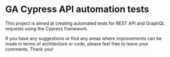 # GA Cypress API automation tests

This project is aimed at creating automated tests for REST API and GraphQL requests using the Cypress framework.

If you have any suggestions or find any areas where improvements can be made in terms of architecture or code, please feel free to leave your comments. Thank you!
